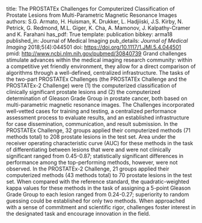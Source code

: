 title: The PROSTATEx Challenges for Computerized Classification of Prostate Lesions from Multi-Parametric Magnetic Resonance Images
authors: S.G. Armato, H. Huisman, K. Drukker, L. Hadjiiski, J.S. Kirby, N. Petrick, G. Redmond, M.L. Giger, K. Cha, A. Mamonov, J. Kalpathy-Cramer and K. Farahani
has_pdf: True
template: publication
bibkey: arma18
published_in: Journal of Medical Imaging
pub_details: <i>Journal of Medical Imaging</i> 2018;5(4):044501
doi: https://doi.org/10.1117/1.JMI.5.4.044501
pmid: http://www.ncbi.nlm.nih.gov/pubmed/30840739
Grand challenges stimulate advances within the medical imaging research community: within a competitive yet friendly environment, they allow for a direct comparison of algorithms through a well-defined, centralized infrastructure. The tasks of the two-part PROSTATEx Challenges (the PROSTATEx Challenge and the PROSTATEx-2 Challenge) were (1) the computerized classification of clinically significant prostate lesions and (2) the computerized determination of Gleason Grade Group in prostate cancer, both based on multi-parametric magnetic resonance images. The Challenges incorporated well-vetted cases for training and testing, a centralized performance assessment process to evaluate results, and an established infrastructure for case dissemination, communication, and result submission. In the PROSTATEx Challenge, 32 groups applied their computerized methods (71 methods total) to 208 prostate lesions in the test set. Area under the receiver operating characteristic curve (AUC) for these methods in the task of differentiating between lesions that were and were not clinically significant ranged from 0.45-0.87; statistically significant differences in performance among the top-performing methods, however, were not observed. In the PROSTATEx-2 Challenge, 21 groups applied their computerized methods (43 methods total) to 70 prostate lesions in the test set. When compared with the reference standard, the quadratic-weighted kappa values for these methods in the task of assigning a 5-point Gleason Grade Group to each lesion ranged from 0.24-0.27; superiority to random guessing could be established for only two methods. When approached with a sense of commitment and scientific rigor, challenges foster interest in the designated task and encourage innovation in the field.

